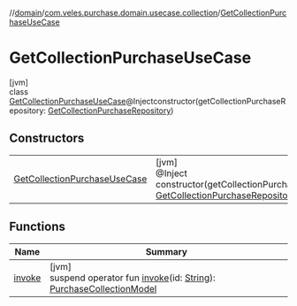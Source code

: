 //[domain](../../../index.md)/[com.veles.purchase.domain.usecase.collection](../index.md)/[GetCollectionPurchaseUseCase](index.md)

# GetCollectionPurchaseUseCase

[jvm]\
class [GetCollectionPurchaseUseCase](index.md)@Injectconstructor(getCollectionPurchaseRepository: [GetCollectionPurchaseRepository](../../com.veles.purchase.domain.repository.collection/-get-collection-purchase-repository/index.md))

## Constructors

| | |
|---|---|
| [GetCollectionPurchaseUseCase](-get-collection-purchase-use-case.md) | [jvm]<br>@Inject<br>constructor(getCollectionPurchaseRepository: [GetCollectionPurchaseRepository](../../com.veles.purchase.domain.repository.collection/-get-collection-purchase-repository/index.md)) |

## Functions

| Name | Summary |
|---|---|
| [invoke](invoke.md) | [jvm]<br>suspend operator fun [invoke](invoke.md)(id: [String](https://kotlinlang.org/api/latest/jvm/stdlib/kotlin/-string/index.html)): [PurchaseCollectionModel](../../com.veles.purchase.domain.model.purchase/-purchase-collection-model/index.md) |
